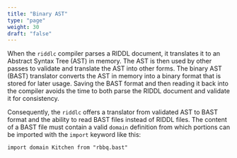 ```yaml
---
title: "Binary AST"
type: "page"
weight: 30 
draft: "false"
---
```


When the `riddlc` compiler parses a RIDDL document, it translates it to an Abstract 
Syntax Tree (AST) in memory. The AST is then used by other passes to validate and translate the 
AST into other forms. The binary AST (BAST) translator converts the AST in memory into a binary 
format that is stored for later usage.  Saving the BAST format and then reading it back into 
the compiler avoids the time to both parse the RIDDL document and validate it for consistency.

Consequently, the `riddlc` offers a translator from validated AST to BAST format and the ability 
to read BAST files instead of RIDDL files. The content of a BAST file must contain a valid
`domain` definition from which portions can be imported with the `import` 
keyword like this:

```riddl
import domain Kitchen from "rbbq.bast"
```
